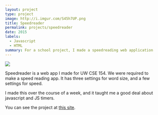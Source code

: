 ```yaml
---
layout: project
type: project
image: http://i.imgur.com/S45h7UP.png
title: Speedreader
permalink: projects/speedreader
date: 2015
labels:
  - Javascript
  - HTML
summary: For a school project, I made a speedreading web application
---
```


<div class="ui small rounded images">
  <img class="ui image" src="http://i.imgur.com/S45h7UP.png">
</div>

Speedreader is a web app I made for UW CSE 154. We were required to make a speed reading app. It has three settings for word size, and a few settings for speed.

I made this over the course of a week, and it taught me a good deal about javascript and JS timers.

You can see the project at [this site](tylergdorn.github.io/speedreader/speedreader.html).



